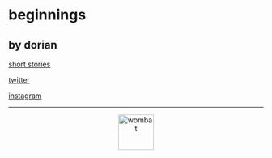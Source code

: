 # beginnings 
by dorian 
---

[short stories](testss.md)
      
[twitter](https://twitter.com/dorian_brennan "twitter")

[instagram](https://www.instagram.com/dorian_brennan/ "instagram")

---
<p align="center">
  <img src="https://dorianbrennan.github.io/beginnings/images/logosmall.png" width="70" title="wombat">
</p>




